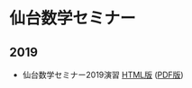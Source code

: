 # 仙台数学セミナー

## 2019

* 仙台数学セミナー2019演習 [HTML版](https://nbviewer.jupyter.org/github/genkuroki/SendaiSugakuSeminar/blob/master/2019/SendaiSugakuSeminar2019.ipynb) ([PDF版](https://genkuroki.github.io/documents/SendaiSugakuSeminar/2019/SendaiSugakuSeminar2019.pdf))
